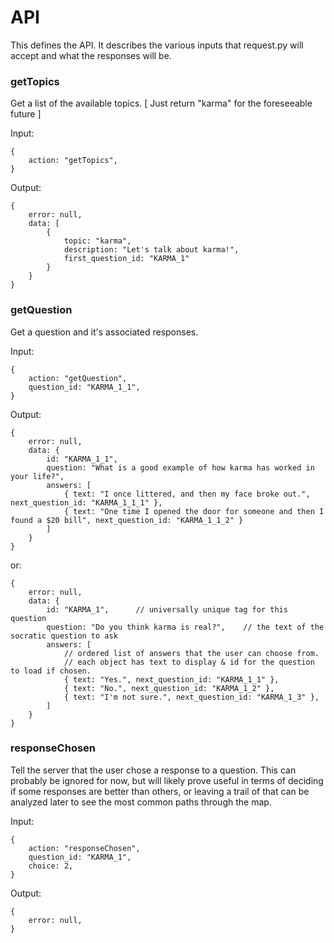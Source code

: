 
# API

This defines the API.
It describes the various inputs that request.py will accept and what the responses
will be.


### getTopics

Get a list of the available topics.  [ Just return "karma" for the foreseeable future ]

Input:

	{
		action: "getTopics",
	}

Output:

	{
		error: null,
		data: [
			{
				topic: "karma",	
				description: "Let's talk about karma!",
				first_question_id: "KARMA_1"
			}
		}
	}


### getQuestion

Get a question and it's associated responses.

Input:

	{
		action: "getQuestion",
		question_id: "KARMA_1_1",
	}

Output:

	{
		error: null,
		data: {
			id: "KARMA_1_1",
			question: "What is a good example of how karma has worked in your life?",
			answers: [
				{ text: "I once littered, and then my face broke out.", next_question_id: "KARMA_1_1_1" },
				{ text: "One time I opened the door for someone and then I found a $20 bill", next_question_id: "KARMA_1_1_2" }
			]
		}
	}

or:

	{
		error: null,
		data: {
			id: "KARMA_1",		// universally unique tag for this question
			question: "Do you think karma is real?",	// the text of the socratic question to ask
			answers: [	
				// ordered list of answers that the user can choose from.
				// each object has text to display & id for the question to load if chosen.
				{ text: "Yes.", next_question_id: "KARMA_1_1" },
				{ text: "No.", next_question_id: "KARMA_1_2" },
				{ text: "I'm not sure.", next_question_id: "KARMA_1_3" },
			]
		}
	}


### responseChosen

Tell the server that the user chose a response to a question. 
This can probably be ignored for now, but will likely prove useful in terms of
deciding if some responses are better than others, or leaving a trail of 
that can be analyzed later to see the most common paths through the map.

Input:

	{
		action: "responseChosen",
		question_id: "KARMA_1",
		choice: 2,
	}

Output:

	{
		error: null,
	}




